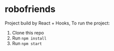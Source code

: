 # robofriends
Project build by React + Hooks,
To run the project:

1. Clone this repo
2. Run `npm install`
3. Run `npm start`
